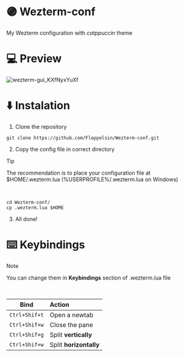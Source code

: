 # 🟣 Wezterm-conf
My Wezterm configuration with *catppuccin* theme




# 💻 Preview

![wezterm-gui_KXfNyxYuXf](https://github.com/user-attachments/assets/1512ea65-bdad-4944-8ff6-9e8a1561edf0)

# ⬇️ Instalation

1. Clone the repository
```shell
git clone https://github.com/Floppelsin/Wezterm-conf.git
```
2. Copy the config file in correct directory

> [!TIP]
> The recommendation is to place your configuration file at $HOME/.wezterm.lua (%USERPROFILE%/.wezterm.lua on Windows)

<br>

```shell
cd Wezterm-conf/
cp .wezterm.lua $HOME
```

3. All done!

# ⌨️ Keybindings

> [!NOTE]
> You can change them in **Keybindings** section of .wezterm.lua file 

<br>

| Bind            | Action                 |
| ----------      | :---------             |
|```Ctrl+Shif+t```| Open a newtab          |
|```Ctrl+Shif+w```| Close the pane         |
|```Ctrl+Shif+g```| Split **vertically**   |
|```Ctrl+Shif+w```| Split **horizontally** |





